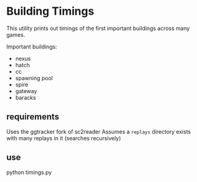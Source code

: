 Building Timings
================


This utility prints out timings of the first important buildings across
many games.


Important buildings:

* nexus
* hatch
* cc
* spawning pool
* spire
* gateway
* baracks


requirements
------------

Uses the ggtracker fork of sc2reader
Assumes a ``replays`` directory exists with many replays in it (searches recursively)


use
---

python timings.py

